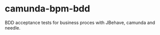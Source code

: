 camunda-bpm-bdd
===============

BDD acceptance tests for business proces with JBehave, camunda and needle.
